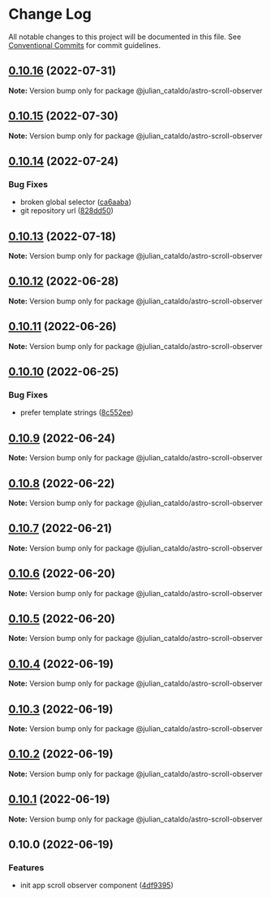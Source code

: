 # Change Log

All notable changes to this project will be documented in this file.
See [Conventional Commits](https://conventionalcommits.org) for commit guidelines.

## [0.10.16](https://github.com/JulianCataldo/web-garden/compare/@julian_cataldo/astro-scroll-observer@0.10.15...@julian_cataldo/astro-scroll-observer@0.10.16) (2022-07-31)

**Note:** Version bump only for package @julian_cataldo/astro-scroll-observer





## [0.10.15](https://github.com/JulianCataldo/web-garden/compare/@julian_cataldo/astro-scroll-observer@0.10.14...@julian_cataldo/astro-scroll-observer@0.10.15) (2022-07-30)

**Note:** Version bump only for package @julian_cataldo/astro-scroll-observer





## [0.10.14](https://github.com/JulianCataldo/web-garden/compare/@julian_cataldo/astro-scroll-observer@0.10.13...@julian_cataldo/astro-scroll-observer@0.10.14) (2022-07-24)


### Bug Fixes

* broken global selector ([ca6aaba](https://github.com/JulianCataldo/web-garden/commit/ca6aaba9c0fd2a8614b9fd1d72c319eb356c3cee))
* git repository url ([828dd50](https://github.com/JulianCataldo/web-garden/commit/828dd5087cd131229eae559dbf5d6d638c83f600))



## [0.10.13](https://github.com/JulianCataldo/web-garden/compare/@julian_cataldo/astro-scroll-observer@0.10.12...@julian_cataldo/astro-scroll-observer@0.10.13) (2022-07-18)

**Note:** Version bump only for package @julian_cataldo/astro-scroll-observer

## [0.10.12](https://github.com/JulianCataldo/web-garden/compare/@julian_cataldo/astro-scroll-observer@0.10.11...@julian_cataldo/astro-scroll-observer@0.10.12) (2022-06-28)

**Note:** Version bump only for package @julian_cataldo/astro-scroll-observer

## [0.10.11](https://github.com/JulianCataldo/web-garden/compare/@julian_cataldo/astro-scroll-observer@0.10.10...@julian_cataldo/astro-scroll-observer@0.10.11) (2022-06-26)

**Note:** Version bump only for package @julian_cataldo/astro-scroll-observer

## [0.10.10](https://github.com/JulianCataldo/web-garden/compare/@julian_cataldo/astro-scroll-observer@0.10.9...@julian_cataldo/astro-scroll-observer@0.10.10) (2022-06-25)

### Bug Fixes

- prefer template strings ([8c552ee](https://github.com/JulianCataldo/web-garden/commit/8c552eeb01b379e67d8033480df09c9afc51d54c))

## [0.10.9](https://github.com/JulianCataldo/web-garden/compare/@julian_cataldo/astro-scroll-observer@0.10.8...@julian_cataldo/astro-scroll-observer@0.10.9) (2022-06-24)

**Note:** Version bump only for package @julian_cataldo/astro-scroll-observer

## [0.10.8](https://github.com/JulianCataldo/web-garden/compare/@julian_cataldo/astro-scroll-observer@0.10.7...@julian_cataldo/astro-scroll-observer@0.10.8) (2022-06-22)

**Note:** Version bump only for package @julian_cataldo/astro-scroll-observer

## [0.10.7](https://github.com/JulianCataldo/web-garden/compare/@julian_cataldo/astro-scroll-observer@0.10.6...@julian_cataldo/astro-scroll-observer@0.10.7) (2022-06-21)

**Note:** Version bump only for package @julian_cataldo/astro-scroll-observer

## [0.10.6](https://github.com/JulianCataldo/web-garden/compare/@julian_cataldo/astro-scroll-observer@0.10.5...@julian_cataldo/astro-scroll-observer@0.10.6) (2022-06-20)

**Note:** Version bump only for package @julian_cataldo/astro-scroll-observer

## [0.10.5](https://github.com/JulianCataldo/web-garden/compare/@julian_cataldo/astro-scroll-observer@0.10.4...@julian_cataldo/astro-scroll-observer@0.10.5) (2022-06-20)

**Note:** Version bump only for package @julian_cataldo/astro-scroll-observer

## [0.10.4](https://github.com/JulianCataldo/web-garden/compare/@julian_cataldo/astro-scroll-observer@0.10.3...@julian_cataldo/astro-scroll-observer@0.10.4) (2022-06-19)

**Note:** Version bump only for package @julian_cataldo/astro-scroll-observer

## [0.10.3](https://github.com/JulianCataldo/web-garden/compare/@julian_cataldo/astro-scroll-observer@0.10.2...@julian_cataldo/astro-scroll-observer@0.10.3) (2022-06-19)

**Note:** Version bump only for package @julian_cataldo/astro-scroll-observer

## [0.10.2](https://github.com/JulianCataldo/web-garden/compare/@julian_cataldo/astro-scroll-observer@0.10.1...@julian_cataldo/astro-scroll-observer@0.10.2) (2022-06-19)

**Note:** Version bump only for package @julian_cataldo/astro-scroll-observer

## [0.10.1](https://github.com/JulianCataldo/web-garden/compare/@julian_cataldo/astro-scroll-observer@0.10.0...@julian_cataldo/astro-scroll-observer@0.10.1) (2022-06-19)

**Note:** Version bump only for package @julian_cataldo/astro-scroll-observer

## 0.10.0 (2022-06-19)

### Features

- init app scroll observer component ([4df9395](https://github.com/JulianCataldo/web-garden/commit/4df9395cbaf35263af168e50b3d528af05a09ce6))
